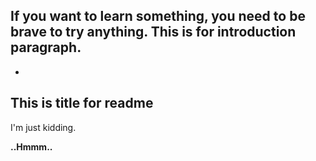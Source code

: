 If you want to learn something, you need to be brave to try anything. 
This is for introduction paragraph.
--
-
This is title for readme
---
I'm just kidding. 

**..Hmmm..**
